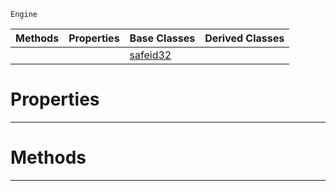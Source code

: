  `Engine`

|Methods|Properties|Base Classes|Derived Classes|
|---|---|---|---|
| | |[safeid32](safeid32.md)| |


 #  Properties


---  
 #  Methods


---  
 

 